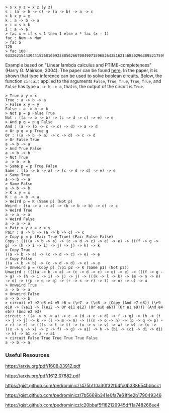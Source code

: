 ```
> s x y z = x z (y z)
s : (a -> b -> c) -> (a -> b) -> a -> c
> k x y = x
k : a -> b -> a
> i = s k k
i : a -> a
> fac x = if x < 1 then 1 else x * fac (x - 1)
fac : Num -> Num
> fac 5
120
> fac 100
93326215443944152681699238856266700490715968264381621468592963895217599993229915608941463976156518286253697920827223758251185210916864000000000000000000000000
```

Example based on "Linear lambda calculus and PTIME-completeness" (Harry G. Mairson, 2004). The paper can be found [here][1]. In the paper, it is shown that type inference can be used to solve boolean circuits. Below, the function `circuit` applied to the arguments `False`, `True`, `True`, `True`, `True`, and `False` has type `a -> b -> a`, that is, the output of the circuit is `True`.

```
> True x y = x
True : a -> b -> a
> False x y = y
False : a -> b -> b
> Not p = p False True
Not : ((a -> b -> b) -> (c -> d -> c) -> e) -> e
> And p q = p q False
And : (a -> (b -> c -> c) -> d) -> a -> d
> Or p q = p True q
Or : ((a -> b -> a) -> c -> d) -> c -> d
> Or False True
a -> b -> a
> And True False
a -> b -> b
> Not True
a -> b -> b
> Same p = p True False
Same : ((a -> b -> a) -> (c -> d -> d) -> e) -> e
> Same True
a -> b -> a
> Same False
a -> b -> b
> K x y = x
K : a -> b -> a
> Weird p = K (Same p) (Not p)
Weird : ((a -> a -> a) -> (b -> b -> b) -> c) -> c
> Weird True
a -> a -> a
> Weird False
a -> a -> a
> Pair x y z = z x y
Pair : a -> b -> (a -> b -> c) -> c
> Copy p = p (Pair True True) (Pair False False)
Copy : ((((a -> b -> a) -> (c -> d -> c) -> e) -> e) -> (((f -> g -> g) -> (h -> i -> i) -> j) -> j) -> k) -> k
> Copy True
((a -> b -> a) -> (c -> d -> c) -> e) -> e
> Copy False
((a -> b -> b) -> (c -> d -> d) -> e) -> e
> Unweird p = (Copy p) (\p1 p2 -> K (Same p1) (Not p2))
Unweird : ((((a -> b -> a) -> (c -> d -> c) -> e) -> e) -> (((f -> g -> g) -> (h -> i -> i) -> j) -> j) -> (((k -> l -> k) -> (m -> n -> n) -> o) -> ((p -> q -> q) -> (r -> s -> r) -> t) -> o) -> u) -> u
> Unweird True
a -> b -> a
> Unweird False
a -> b -> b
> circuit e1 e2 e3 e4 e5 e6 = (\e7 -> (\e8 -> (Copy (And e7 e8)) (\e9 e10 -> (\e11 -> (\e12 -> Or e11 e12) (Or e10 e6)) (Or e1 e9))) (And e4 e5)) (And e2 e3)
circuit : ((a -> b -> a) -> c -> (d -> e -> d) -> f -> g) -> (h -> (i -> j -> j) -> k -> (l -> m -> m) -> (((n -> o -> n) -> (p -> q -> p) -> r) -> r) -> (((s -> t -> t) -> (u -> v -> v) -> w) -> w) -> (c -> ((x -> y -> x) -> z -> f) -> g) -> a1) -> h -> (b1 -> (c1 -> d1 -> d1) -> k) -> b1 -> z -> a1
> circuit False True True True True False
a -> b -> a
```

### Useful Resources

https://arxiv.org/pdf/1608.03912.pdf

https://arxiv.org/pdf/1612.07682.pdf

https://gist.github.com/pedrominicz/475b110a30f32fb4fc0b338654bbbcc1

https://gist.github.com/pedrominicz/7b5669b341e0fa7e61f4e2b179049346

https://gist.github.com/pedrominicz/c20bbaf5f182129945dff1a748266ee4

[1]: https://www.cs.brandeis.edu/~mairson/Papers/jfp02.pdf
